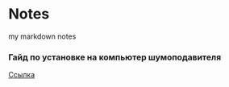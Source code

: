 # Notes
my markdown notes

### Гайд по установке на компьютер шумоподавителя
[Ссылка](./guides/equalizer.md)
